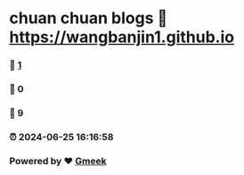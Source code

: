 # chuan chuan blogs :link: https://wangbanjin1.github.io 
### :page_facing_up: [1](https://wangbanjin1.github.io/tag.html) 
### :speech_balloon: 0 
### :hibiscus: 9 
### :alarm_clock: 2024-06-25 16:16:58 
### Powered by :heart: [Gmeek](https://github.com/Meekdai/Gmeek)
